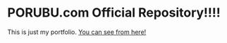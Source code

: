 <h1>PORUBU.com Official Repository!!!!</h1>
<p>This is just my portfolio. <a href="https://www.porubu.com/">You can see from here!</a></p>
